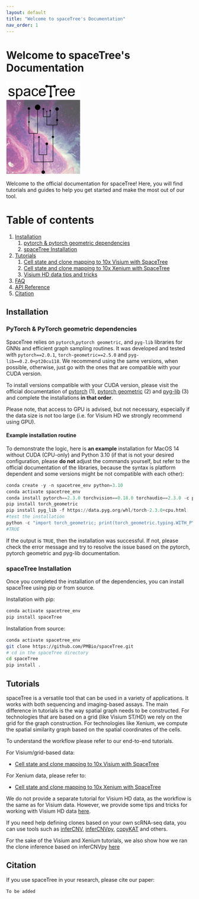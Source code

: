 ```yaml
---
layout: default
title: "Welcome to spaceTree's Documentation"
nav_order: 1
---
```

# Welcome to spaceTree's Documentation

<div style="text-align: left;">
  <img src="space_tree.png" alt="spacetree logo" width="200"/>
</div>


Welcome to the official documentation for spaceTree! Here, you will find tutorials and guides to help you get started and make the most out of our tool.
# Table of contents
1. [Installation](#installation)
    1. [pytorch & pytorch geometric dependencies](#dependency)
    2. [spaceTree Installation](#spacetree)
2. [Tutorials](tutorials/index.md)
    1. [Cell state and clone mapping to 10x Visium with SpaceTree](tutorials/cell-state-clone-mapping.md)
    2. [Cell state and clone mapping to 10x Xenium with SpaceTree](tutorials/cell-state-clone-mapping-xenium.md)
    3. [Visium HD data tips and tricks](tutorials/visium-hd.md)
3. [FAQ](faq/index.md)
4. [API Reference](api/index.md)
5. [Citation](#citation)
    
## Installation <a name="installation"></a>
### PyTorch & PyTorch geometric dependencies <a name="dependency"></a>
SpaceTree relies on `pytorch`,`pytorch geometric`, and `pyg-lib` libraries for GNNs and efficient graph sampling routines. It was developed and tested with `pytorch==2.0.1`, `torch-geometric==2.5.0` and `pyg-lib==0.2.0+pt20cu118`. We recommend using the same versions, when possible, otherwise, just go with the ones that are compatible with your CUDA version. 

To install versions compatible with your CUDA version, please visit the official documentation of [pytorch](https://pytorch.org/get-started/locally/) (1), [pytorch geometric](https://pytorch-geometric.readthedocs.io/en/latest/notes/installation.html) (2) and [pyg-lib](https://github.com/pyg-team/pyg-lib) (3) and complete the installations **in that order**.

Please note, that access to GPU is advised, but not necessary, especially if the data size is not too large (i.e. for Visium HD we strongly recommend using GPU).

#### Example installation routine

To demonstrate the logic, here is **an example** installation for MacOS 14 without CUDA (CPU-only) and Python 3.10 (if that is not your desired configuration, please **do not** adjust the commands yourself, but refer to the official documentation of the libraries, because the syntax is platform dependent and some versions might be not compatible with each other):
```python
conda create -y -n spacetree_env python=3.10
conda activate spacetree_env
conda install pytorch==2.3.0 torchvision==0.18.0 torchaudio==2.3.0 -c pytorch
pip install torch_geometric
pip install pyg_lib -f https://data.pyg.org/whl/torch-2.3.0+cpu.html 
#test the installation
python -c "import torch_geometric; print(torch_geometric.typing.WITH_PYG_LIB)"
#TRUE
```
If the output is `TRUE`, then the installation was successful. If not, please check the error message and try to resolve the issue based on the pytorch, pytorch geometric and pyg-lib documentation.

### spaceTree Installation <a name="spacetree"></a>
Once you completed the installation of the dependencies, you can install spaceTree using pip or from source.

Installation with pip:
```bash
conda activate spacetree_env
pip install spaceTree

```
Installation from source:
```bash
conda activate spacetree_env
git clone https://github.com/PMBio/spaceTree.git
# cd in the spaceTree directory
cd spaceTree
pip install .

```

## Tutorials <a name="tutorials"></a>
spaceTree is a versatile tool that can be used in a variety of applications. It works with both sequencing and imaging-based assays. The main difference in tutorials is the way spatial graph needs to be constructed. For technologies that are based on a grid (like Visium ST/HD) we rely on the grid for the graph construction. For technologies like Xenium, we compute the spatial similarity graph based on the spatial coordinates of the cells.

To understand the workflow please refer to our end-to-end tutorials.

For Visium/grid-based data:

- [Cell state and clone mapping to 10x Visium with SpaceTree](tutorials/cell-state-clone-mapping.md)

For Xenium data, please refer to:
- [Cell state and clone mapping to 10x Xenium with SpaceTree](tutorials/cell-state-clone-mapping-xenium.md)

We do not provide a separate tutorial for Visium HD data, as the workflow is the same as for Visium data. However, we provide some tips and tricks for working with Visium HD data [here](tutorials/visium-hd.md).

If you need help defining clones based on your own scRNA-seq data, you can use tools such as [inferCNV](https://github.com/broadinstitute/inferCNV/wiki), [inferCNVpy](https://infercnvpy.readthedocs.io/en/latest/tutorials.html), [copyKAT](https://github.com/navinlabcode/copykat) and others.

For the sake of the Visium and Xenium tutorials, we also show how we ran the clone inference based on inferCNVpy [here](https://github.com/PMBio/spaceTree/blob/master/notebooks/infercnv_run.ipynb)

## Citation <a name="citation"></a>
If you use spaceTree in your research, please cite our paper:

```
To be added 
```
